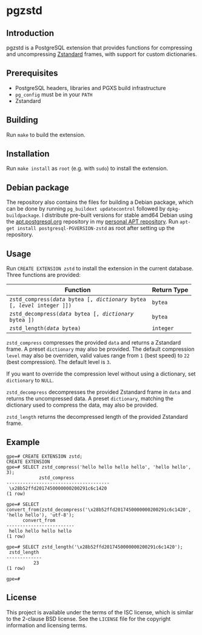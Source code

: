 # pgzstd

## Introduction

pgzstd is a PostgreSQL extension that provides functions for compressing and
uncompressing [Zstandard][zstd] frames, with support for custom dictionaries.

## Prerequisites

* PostgreSQL headers, libraries and PGXS build infrastructure
* `pg_config` must be in your `PATH`
* Zstandard

## Building

Run `make` to build the extension.

## Installation

Run `make install` as `root` (e.g. with `sudo`) to install the extension.

## Debian package

The repository also contains the files for building a Debian package, which can
be done by running `pg_buildext updatecontrol` followed by `dpkg-buildpackage`.
I distribute pre-built versions for stable amd64 Debian using the
[apt.postgresql.org][pgapt] repository in my [personal APT repository][apt]. Run
`apt-get install postgresql-PGVERSION-zstd` as root after setting up the
repository.

## Usage

Run `CREATE EXTENSION zstd` to install the extension in the current database.
Three functions are provided:

| Function                                                                                | Return Type |
|-----------------------------------------------------------------------------------------|-------------|
| <code>zstd\_compress(*data* bytea [, *dictionary* bytea [, *level* integer ]])</code>   | `bytea`     |
| <code>zstd\_decompress(*data* bytea [, *dictionary* bytea ])</code>                     | `bytea`     |
| <code>zstd\_length(*data* bytea)</code>                                                 | `integer`   |

`zstd_compress` compresses the provided `data` and returns a Zstandard frame. A
preset `dictionary` may also be provided. The default compression `level` may
also be overriden, valid values range from `1` (best speed) to `22` (best
compression). The default level is `3`.

If you want to override the compression level without using a dictionary, set
`dictionary` to `NULL`.

`zstd_decompress` decompresses the provided Zstandard frame in `data` and
returns the uncompressed data. A preset `dictionary`, matching the dictionary
used to compress the data, may also be provided.

`zstd_length` returns the decompressed length of the provided Zstandard frame.

## Example

    gpe=# CREATE EXTENSION zstd;
    CREATE EXTENSION
	gpe=# SELECT zstd_compress('hello hello hello hello', 'hello hello', 3);
				zstd_compress
	--------------------------------------
	 \x28b52ffd2017450000000200291c6c1420
	(1 row)

	gpe=# SELECT convert_from(zstd_decompress('\x28b52ffd2017450000000200291c6c1420', 'hello hello'), 'utf-8');
		  convert_from
	-------------------------
	 hello hello hello hello
	(1 row)

	gpe=# SELECT zstd_length('\x28b52ffd2017450000000200291c6c1420');
	 zstd_length
	-------------
			  23
	(1 row)

	gpe=#

## License

This project is available under the terms of the ISC license, which is similar
to the 2-clause BSD license. See the `LICENSE` file for the copyright
information and licensing terms.

[zstd]: http://www.zstd.net/
[pgapt]: https://wiki.postgresql.org/wiki/Apt
[apt]: https://www.grahamedgecombe.com/apt-repository
